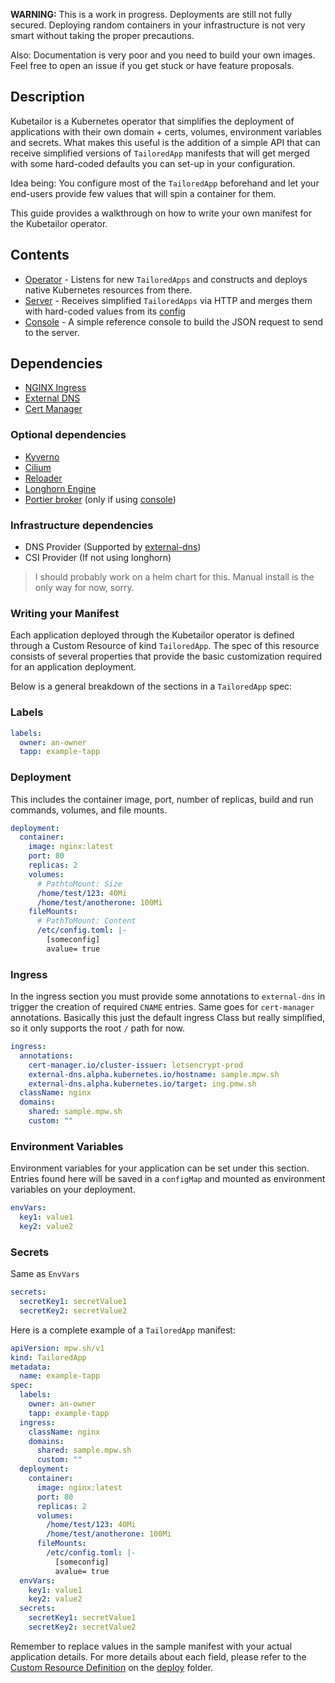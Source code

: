 **WARNING:** This is a work in progress.
Deployments are still not fully secured. Deploying random containers in your infrastructure is not very smart without taking the proper precautions.

Also:
Documentation is very poor and you need to build your own images.
Feel free to open an issue if you get stuck or have feature proposals.

## Description

Kubetailor is a Kubernetes operator that simplifies the deployment of applications with their own domain + certs, volumes, environment variables and secrets.
What makes this useful is the addition of a simple API that can receive simplified versions of `TailoredApp` manifests that will get merged with some hard-coded defaults you can set-up in your configuration.

Idea being:
You configure most of the `TailoredApp` beforehand and let your end-users provide few values that will spin a container for them.

This guide provides a walkthrough on how to write your own manifest for the Kubetailor operator.

## Contents

- [Operator](./crates/operator) - Listens for new `TailoredApps` and constructs and deploys native Kubernetes resources from there.
- [Server](./crates/server) - Receives simplified `TailoredApps` via HTTP and merges them with hard-coded values from its [config](./config/server/conf.yaml)
- [Console](./crates/console) - A simple reference console to build the JSON request to send to the server.

## Dependencies

- [NGINX Ingress](https://github.com/nginxinc/kubernetes-ingress)
- [External DNS](https://github.com/external-secrets/external-secrets)
- [Cert Manager](https://github.com/cert-manager/cert-manager)

### Optional dependencies

- [Kyverno](https://github.com/kyverno/kyverno)
- [Cilium](https://github.com/cilium/cilium)
- [Reloader](https://github.com/stakater/Reloader)
- [Longhorn Engine](https://github.com/longhorn/longhorn-engine)
- [Portier broker](https://github.com/portier/portier-broker) (only if using [console](./crates/console))

### Infrastructure dependencies

- DNS Provider (Supported by [external-dns](https://github.com/kubernetes-sigs/external-dns/#status-of-providers))
- CSI Provider (If not using longhorn)

> I should probably work on a helm chart for this. Manual install is the only way for now, sorry.

### Writing your Manifest

Each application deployed through the Kubetailor operator is defined through a Custom Resource of kind `TailoredApp`.
The spec of this resource consists of several properties that provide the basic customization required for an application deployment.

Below is a general breakdown of the sections in a `TailoredApp` spec:

### Labels

```yaml
labels:
  owner: an-owner
  tapp: example-tapp
```

### Deployment

This includes the container image, port, number of replicas, build and run commands, volumes, and file mounts.

```yaml
deployment:
  container:
    image: nginx:latest
    port: 80
    replicas: 2
    volumes:
      # PathtoMount: Size
      /home/test/123: 40Mi
      /home/test/anotherone: 100Mi
    fileMounts:
      # PathToMount: Content
      /etc/config.toml: |-
        [someconfig]
        avalue= true
```

### Ingress

In the ingress section you must provide some annotations to `external-dns` in trigger the creation of required `CNAME` entries. Same goes for `cert-manager` annotations.
Basically this just the default ingress Class but really simplified, so it only supports the root `/` path for now.

```yaml
ingress:
  annotations:
    cert-manager.io/cluster-issuer: letsencrypt-prod
    external-dns.alpha.kubernetes.io/hostname: sample.mpw.sh
    external-dns.alpha.kubernetes.io/target: ing.pmw.sh
  className: nginx
  domains:
    shared: sample.mpw.sh
    custom: ""
```

### Environment Variables

Environment variables for your application can be set under this section.
Entries found here will be saved in a `configMap` and mounted as environment variables on your deployment.

```yaml
envVars:
  key1: value1
  key2: value2
```

### Secrets

Same as `EnvVars`

```yaml
secrets:
  secretKey1: secretValue1
  secretKey2: secretValue2
```

Here is a complete example of a `TailoredApp` manifest:

```yaml
apiVersion: mpw.sh/v1
kind: TailoredApp
metadata:
  name: example-tapp
spec:
  labels:
    owner: an-owner
    tapp: example-tapp
  ingress:
    className: nginx
    domains:
      shared: sample.mpw.sh
      custom: ""
  deployment:
    container:
      image: nginx:latest
      port: 80
      replicas: 2
      volumes:
        /home/test/123: 40Mi
        /home/test/anotherone: 100Mi
      fileMounts:
        /etc/config.toml: |-
          [someconfig]
          avalue= true
  envVars:
    key1: value1
    key2: value2
  secrets:
    secretKey1: secretValue1
    secretKey2: secretValue2
```

Remember to replace values in the sample manifest with your actual application details.
For more details about each field, please refer to the [Custom Resource Definition](./deploy/crd.yaml) on the [deploy](./deploy) folder.
